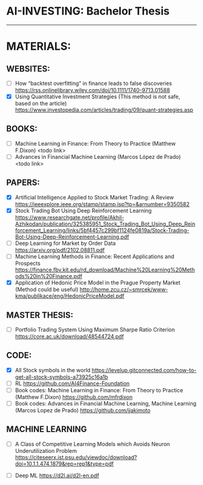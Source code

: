 # AI-INVESTING: Bachelor Thesis

---

# MATERIALS:

## WEBSITES:

- [ ] How “backtest overfitting” in finance leads to false
  discoveries <https://rss.onlinelibrary.wiley.com/doi/10.1111/1740-9713.01588>
- [x] Using Quantitative Investment Strategies (This method is not safe, based on the
  article) <https://www.investopedia.com/articles/trading/09/quant-strategies.asp>

## BOOKS:

- [ ] Machine Learning in Finance: From Theory to Practice (Matthew F.Dixon) \<todo link>
- [ ] Advances in Financial Machine Learning (Marcos López de Prado) \<todo link>

## PAPERS:

- [x] Artificial Intelligence Applied to Stock Market Trading: A
  Review <https://ieeexplore.ieee.org/stamp/stamp.jsp?tp=&arnumber=9350582>
- [x] Stock Trading Bot Using Deep Reinforcement
  Learning <https://www.researchgate.net/profile/Akhil-Azhikodan/publication/325385951_Stock_Trading_Bot_Using_Deep_Reinforcement_Learning/links/5bf4457c299bf1124fe0819a/Stock-Trading-Bot-Using-Deep-Reinforcement-Learning.pdf>
- [ ] Deep Learning for Market by Order Data <https://arxiv.org/pdf/2102.08811.pdf>
- [ ] Machine Learning Methods in Finance:
  Recent Applications and
  Prospects <https://finance.fbv.kit.edu/rd_download/Machine%20Learning%20Methods%20in%20Finance.pdf>
- [x] Application of Hedonic Price Model in the Prague Property Market (Method could be
  useful) <http://home.zcu.cz/~smrcek/www-kma/publikace/eng/HedonicPriceModel.pdf>

## MASTER THESIS:

- [ ] Portfolio Trading System Using Maximum Sharpe Ratio Criterion <https://core.ac.uk/download/48544724.pdf>

## CODE:

- [x] All Stock symbols in the world <https://levelup.gitconnected.com/how-to-get-all-stock-symbols-a73925c16a1b>
- [ ] RL <https://github.com/AI4Finance-Foundation>
- [ ] Book codes: Machine Learning in Finance: From Theory to Practice (Matthew F.Dixon) <https://github.com/mfrdixon>
- [ ] Book codes: Advances in Financial Machine Learning, Machine Learning (Marcos Lopez de
  Prado)  <https://github.com/jjakimoto>

## MACHINE LEARNING

- [ ] A Class of Competitive Learning Models which
  Avoids Neuron Underutilization
  Problem <https://citeseerx.ist.psu.edu/viewdoc/download?doi=10.1.1.474.1879&rep=rep1&type=pdf>
- [ ] Deep ML <https://d2l.ai/d2l-en.pdf>

